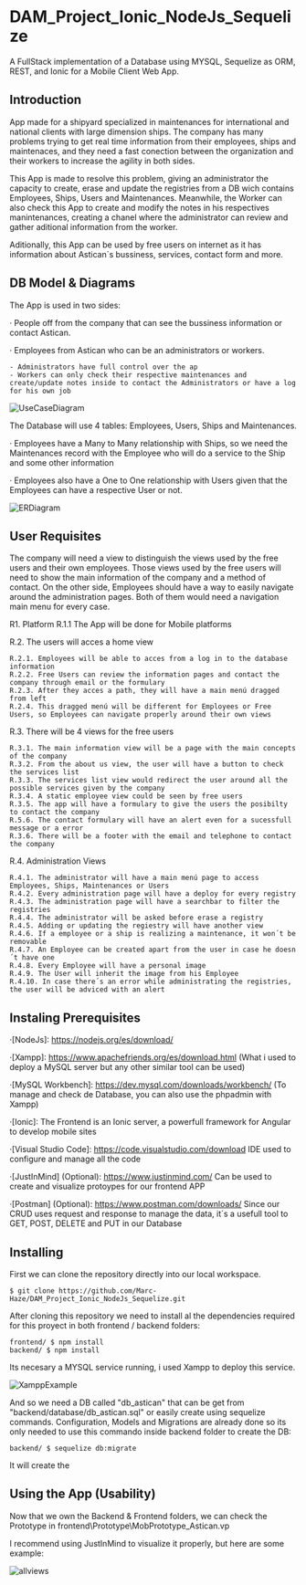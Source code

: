 # DAM_Project_Ionic_NodeJs_Sequelize

A FullStack implementation of a Database using MYSQL, Sequelize as ORM, REST, and Ionic for a Mobile Client Web App. 

## Introduction

App made for a shipyard specialized in maintenances for international and national clients with large dimension ships. The company has many problems trying to get real time information from their employees, ships and maintenaces, and they need a fast conection between the organization and their workers to increase the agility in both sides. 

This App is made to resolve this problem, giving an administrator the capacity to create, erase and update the registries from a DB wich contains Employees, Ships, Users and Maintenances. Meanwhile, the Worker can also check this App to create and modify the notes in his respectives manintenances, creating a chanel where the administrator can review and gather aditional information from the worker.

Aditionally, this App can be used by free users on internet as it has information about Astican´s bussiness, services, contact form and more.

## DB Model & Diagrams

The App is used in two sides: 

· People off from the company that can see the bussiness information or contact Astican.

· Employees from Astican who can be an administrators or workers.

    - Administrators have full control over the ap
    - Workers can only check their respective maintenances and create/update notes inside to contact the Administrators or have a log for his own job

![UseCaseDiagram](https://user-images.githubusercontent.com/91074603/146038237-f663bbe3-52da-47a5-b1b1-3b2c785f5976.png)

The Database will use 4 tables: Employees, Users, Ships and Maintenances.

· Employees have a Many to Many relationship with Ships, so we need the Maintenances record with the Employee who will do a service to the Ship and some other information

· Employees also have a One to One relationship with Users given that the Employees can have a respective User or not.

![ERDiagram](https://user-images.githubusercontent.com/91074603/146038644-a4a485ac-9199-456e-b628-3a8f5d676337.png)


## User Requisites

The company will need a view to distinguish the views used by the free users and their own employees. Those views used by the free users will need to show the main information of the company and a method of contact. On the other side, Employees should have a way to easily navigate around the administration pages. Both of them would need a navigation main menu for every case.

R1. Platform
    R.1.1 The App will be done for Mobile platforms
    
R.2. The users will acces a home view

    R.2.1. Employees will be able to acces from a log in to the database information
    R.2.2. Free Users can review the information pages and contact the company through email or the formulary
    R.2.3. After they acces a path, they will have a main menú dragged from left
    R.2.4. This dragged menú will be different for Employees or Free Users, so Employees can navigate properly around their own views
    
R.3. There will be 4 views for the free users

    R.3.1. The main information view will be a page with the main concepts of the company
    R.3.2. From the about us view, the user will have a button to check the services list
    R.3.3. The services list view would redirect the user around all the possible services given by the company
    R.3.4. A static employee view could be seen by free users
    R.3.5. The app will have a formulary to give the users the posibilty to contact the company
    R.5.6. The contact formulary will have an alert even for a sucessfull message or a error
    R.3.6. There will be a footer with the email and telephone to contact the company
    
R.4. Administration Views

    R.4.1. The administrator will have a main menú page to access Employees, Ships, Maintenances or Users
    R.4.2. Every administration page will have a deploy for every registry
    R.4.3. The administration page will have a searchbar to filter the registries
    R.4.4. The administrator will be asked before erase a registry
    R.4.5. Adding or updating the regiestry will have another view
    R.4.6. If a employee or a ship is realizing a maintenance, it won´t be removable
    R.4.7. An Employee can be created apart from the user in case he doesn´t have one
    R.4.8. Every Employee will have a personal image
    R.4.9. The User will inherit the image from his Employee
    R.4.10. In case there´s an error while administrating the registries, the user will be adviced with an alert 

## Instaling Prerequisites

·[NodeJs]: https://nodejs.org/es/download/

·[Xampp]: https://www.apachefriends.org/es/download.html (What i used to deploy a MySQL server but any other similar tool can be used)

·[MySQL Workbench]: https://dev.mysql.com/downloads/workbench/ (To manage and check de Database, you can also use the phpadmin with Xampp)

·[Ionic]: The Frontend is an Ionic server, a powerfull framework for Angular to develop mobile sites 

·[Visual Studio Code]: https://code.visualstudio.com/download IDE used to configure and manage all the code

·[JustInMind] (Optional): https://www.justinmind.com/ Can be used to create and visualize protoypes for our frontend APP

·[Postman] (Optional): https://www.postman.com/downloads/ Since our CRUD uses request and response to manage the data, it´s a usefull tool to GET, POST, DELETE and PUT in our Database


## Installing

First we can clone the repository directly into our local workspace.

    $ git clone https://github.com/Marc-Haze/DAM_Project_Ionic_NodeJs_Sequelize.git
    

After cloning this repository we need to install al the dependencies required for this proyect in both frontend / backend folders:

    frontend/ $ npm install
    backend/ $ npm install

Its necesary a MYSQL service running, i used Xampp to deploy this service. 

![XamppExample](https://user-images.githubusercontent.com/91074603/146048046-0a960e23-a257-4f1f-b3dc-543813d3e5e9.png)

And so we need a DB called "db_astican" that can be get from "backend/database/db_astican.sql" or easily create using sequelize commands. Configuration, Models and Migrations are already done so its only needed to use this commando inside backend folder to create the DB:

    backend/ $ sequelize db:migrate

It will create the 

## Using the App (Usability)

Now that we own the Backend & Frontend folders, we can check the Prototype in frontend\Prototype\MobPrototype_Astican.vp 

I recommend using JustInMind to visualize it properly, but here are some example:

![allviews](https://user-images.githubusercontent.com/91074603/141653462-8a9684d4-ce77-48d7-92e2-05fc70a846e6.PNG)



